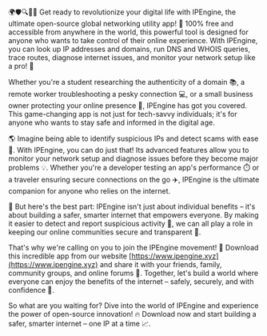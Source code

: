 🌍🛡️🔍📡🚀 Get ready to revolutionize your digital life with IPEngine, the ultimate open-source global networking utility app! 🎉 100% free and accessible from anywhere in the world, this powerful tool is designed for anyone who wants to take control of their online experience. With IPEngine, you can look up IP addresses and domains, run DNS and WHOIS queries, trace routes, diagnose internet issues, and monitor your network setup like a pro! 🔧

Whether you're a student researching the authenticity of a domain 📚, a remote worker troubleshooting a pesky connection 💻, or a small business owner protecting your online presence 🏢, IPEngine has got you covered. This game-changing app is not just for tech-savvy individuals; it's for anyone who wants to stay safe and informed in the digital age.

🌎 Imagine being able to identify suspicious IPs and detect scams with ease 🚨. With IPEngine, you can do just that! Its advanced features allow you to monitor your network setup and diagnose issues before they become major problems 💡. Whether you're a developer testing an app's performance ⏱️ or a traveler ensuring secure connections on the go ✈️, IPEngine is the ultimate companion for anyone who relies on the internet.

👥 But here's the best part: IPEngine isn't just about individual benefits – it's about building a safer, smarter internet that empowers everyone. By making it easier to detect and report suspicious activity 🚨, we can all play a role in keeping our online communities secure and transparent 💯.

That's why we're calling on you to join the IPEngine movement! 🌈 Download this incredible app from our website [https://www.ipengine.xyz](https://www.ipengine.xyz) and share it with your friends, family, community groups, and online forums 🤝. Together, let's build a world where everyone can enjoy the benefits of the internet – safely, securely, and with confidence 💪.

So what are you waiting for? Dive into the world of IPEngine and experience the power of open-source innovation! 🔥 Download now and start building a safer, smarter internet – one IP at a time 📈.
